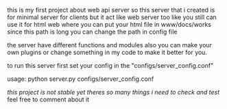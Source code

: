 
this is my first project about web api server so this server that i created is for
minimal server for clients but it act like web server too like you still can use
it for html web where you can put your html file in www/docs/works since this path
is long you can change the path in config file

the server have different functions and modules also you can make your own plugins
or change something in my code to make it better for you.

to run this server first set your config in the "configs/server_config.conf"

usage:
  python server.py configs/server_config.conf

*this project is not stable yet theres so many things i need to check and test*
feel free to comment about it
